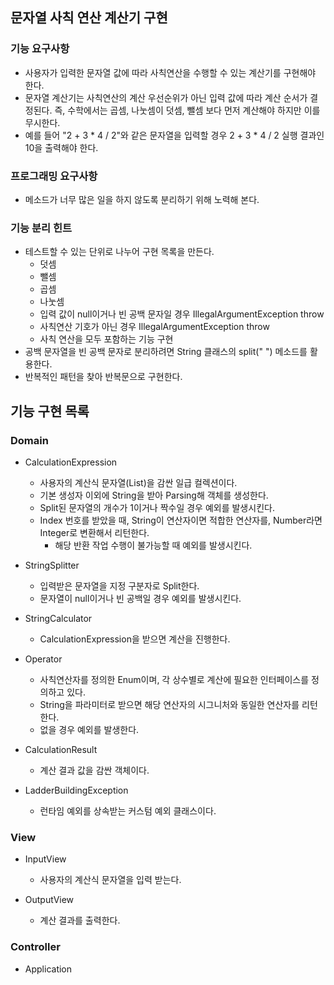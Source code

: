 ## 문자열 사칙 연산 계산기 구현

### 기능 요구사항
* 사용자가 입력한 문자열 값에 따라 사칙연산을 수행할 수 있는 계산기를 구현해야 한다.
* 문자열 계산기는 사칙연산의 계산 우선순위가 아닌 입력 값에 따라 계산 순서가 결정된다. 즉, 수학에서는 곱셈, 나눗셈이 덧셈, 뺄셈 보다 먼저 계산해야 하지만 이를 무시한다.
* 예를 들어 "2 + 3 * 4 / 2"와 같은 문자열을 입력할 경우 2 + 3 * 4 / 2 실행 결과인 10을 출력해야 한다.

### 프로그래밍 요구사항
* 메소드가 너무 많은 일을 하지 않도록 분리하기 위해 노력해 본다.

### 기능 분리 힌트
* 테스트할 수 있는 단위로 나누어 구현 목록을 만든다.
    * 덧셈
    * 뺄셈
    * 곱셈
    * 나눗셈
    * 입력 값이 null이거나 빈 공백 문자일 경우 IllegalArgumentException throw
    * 사칙연산 기호가 아닌 경우 IllegalArgumentException throw
    * 사칙 연산을 모두 포함하는 기능 구현
* 공백 문자열을 빈 공백 문자로 분리하려면 String 클래스의 split(" ") 메소드를 활용한다.
* 반복적인 패턴을 찾아 반복문으로 구현한다.

## 기능 구현 목록

### Domain
* CalculationExpression
    * 사용자의 계산식 문자열(List<String>)을 감싼 일급 컬렉션이다.
    * 기본 생성자 이외에 String을 받아 Parsing해 객체를 생성한다.
    * Split된 문자열의 개수가 1이거나 짝수일 경우 예외를 발생시킨다.
    * Index 번호를 받았을 때, String이 연산자이면 적합한 연산자를, Number라면 Integer로 변환해서 리턴한다.
        * 해당 반환 작업 수행이 불가능할 때 예외를 발생시킨다.
        
* StringSplitter
    * 입력받은 문자열을 지정 구분자로 Split한다.       
    * 문자열이 null이거나 빈 공백일 경우 예외를 발생시킨다.
    
* StringCalculator
    * CalculationExpression을 받으면 계산을 진행한다.

* Operator
    * 사칙연산자를 정의한 Enum이며, 각 상수별로 계산에 필요한 인터페이스를 정의하고 있다.
    * String을 파라미터로 받으면 해당 연산자의 시그니처와 동일한 연산자를 리턴한다.
    * 없을 경우 예외를 발생한다.
    
* CalculationResult
    * 계산 결과 값을 감싼 객체이다.
    
* LadderBuildingException
    * 런타임 예외를 상속받는 커스텀 예외 클래스이다.

### View
* InputView
    * 사용자의 계산식 문자열을 입력 받는다.
    
* OutputView
    * 계산 결과를 출력한다.

### Controller
* Application
